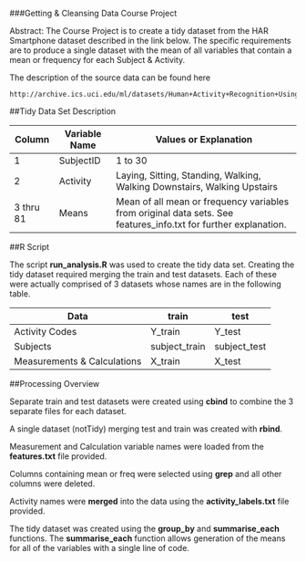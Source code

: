 ###Getting & Cleansing Data Course Project 

Abstract: The Course Project is to create a tidy dataset from the HAR Smartphone dataset described in the link below. The specific requirements are to produce a single dataset with the mean of all variables that contain a mean or frequency for each Subject & Activity.

The description of the source data can be found here 

    http://archive.ics.uci.edu/ml/datasets/Human+Activity+Recognition+Using+Smartphones
    
##Tidy Data Set Description



Column    |    Variable Name    |    Values or Explanation
----------|---------------------|-------------------------
1|SubjectID|1 to 30
2|Activity|Laying, Sitting, Standing, Walking, Walking Downstairs, Walking Upstairs
3 thru 81	|Means|Mean of all mean or frequency variables from original data sets. See features_info.txt  for further explanation.



##R Script

The script **run_analysis.R** was used to create the tidy data set. Creating the tidy dataset required merging the train and test datasets. Each of these were actually comprised of 3 datasets whose names are in the following table.

Data|train|test
----|-----|----
Activity Codes|	Y_train	| Y_test
Subjects|	subject_train	| subject_test
Measurements & Calculations |	X_train	|X_test


##Processing Overview

Separate train and test datasets were created using **cbind** to combine the 3 separate files for each dataset.

A single dataset (notTidy) merging test and train was created with **rbind**.

Measurement and Calculation variable names were loaded from the **features.txt** file provided.

Columns containing mean or freq were selected using **grep** and all other columns were deleted.

Activity names were **merged** into the data using the **activity_labels.txt** file provided.

The tidy dataset was created using the **group_by** and **summarise_each** functions. The **summarise_each** function allows generation of the means for all of the variables with a single line of code.
